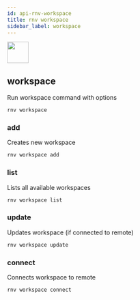 ```yaml
---
id: api-rnv-workspace
title: rnv workspace
sidebar_label: workspace
---
```


<img src="https://renative.org/img/ic_cli.png" width=50 height=50 />

## workspace

Run workspace command with options

```bash
rnv workspace
```

### add

Creates new workspace

```bash
rnv workspace add
```

### list

Lists all available workspaces

```bash
rnv workspace list
```


### update

Updates workspace (if connected to remote)

```bash
rnv workspace update
```

### connect

Connects workspace to remote

```bash
rnv workspace connect
```
